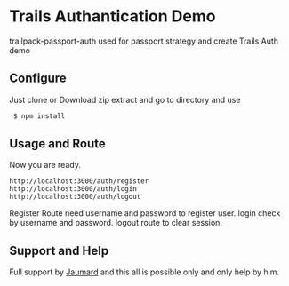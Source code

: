 # Trails Authantication Demo

trailpack-passport-auth used for passport strategy and create Trails Auth demo

## Configure

Just clone or Download zip extract and go to directory and use

```sh
 $ npm install
```

## Usage and Route
 Now you are ready.

```
http://localhost:3000/auth/register
http://localhost:3000/auth/login
http://localhost:3000/auth/logout
```

Register Route need username and password to register user.
login check by username and password.
logout route to clear session.


## Support and Help
Full support by [Jaumard](https://github.com/jaumard) and this all is possible only and only help by him.
